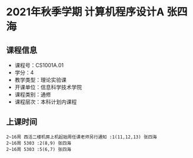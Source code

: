# 2021年秋季学期 计算机程序设计A 张四海






## 课程信息

- 课程号：CS1001A.01
- 学分：4
- 教学类型：理论实验课
- 开课单位：信息科学技术学院
- 课程类别：通修
- 课程层次：本科计划内课程

## 上课时间

```
2~16周 西活二楼机房上机起始周任课老师另行通知 :1(11,12,13) 张四海
2~16周 5303 :2(8,9) 张四海
2~16周 5303 :5(6,7) 张四海
```

